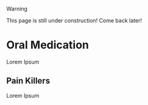 >[!WARNING]
>This page is still under construction! Come back later!

# Oral Medication

Lorem Ipsum

## Pain Killers

Lorem Ipsum